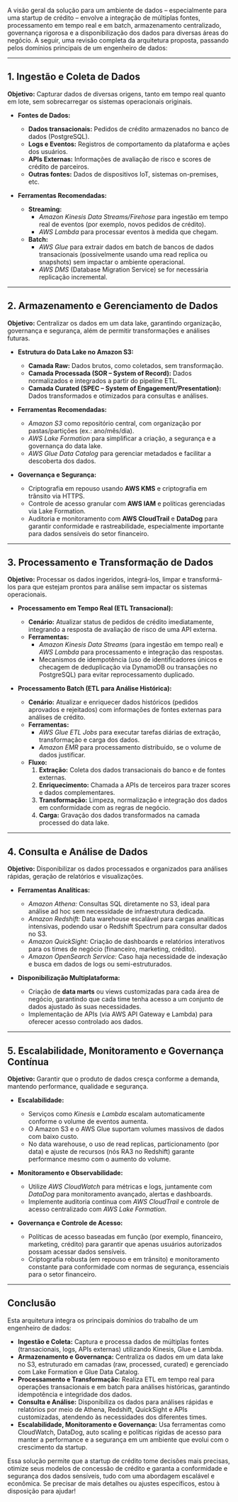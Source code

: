 A visão geral da solução para um ambiente de dados – especialmente para uma startup de crédito – envolve a integração de múltiplas fontes, processamento em tempo real e em batch, armazenamento centralizado, governança rigorosa e a disponibilização dos dados para diversas áreas do negócio. A seguir, uma revisão completa da arquitetura proposta, passando pelos domínios principais de um engenheiro de dados:

---

## 1. Ingestão e Coleta de Dados

**Objetivo:** Capturar dados de diversas origens, tanto em tempo real quanto em lote, sem sobrecarregar os sistemas operacionais originais.

- **Fontes de Dados:**  
  - **Dados transacionais:** Pedidos de crédito armazenados no banco de dados (PostgreSQL).  
  - **Logs e Eventos:** Registros de comportamento da plataforma e ações dos usuários.  
  - **APIs Externas:** Informações de avaliação de risco e scores de crédito de parceiros.  
  - **Outras fontes:** Dados de dispositivos IoT, sistemas on-premises, etc.

- **Ferramentas Recomendadas:**  
  - **Streaming:**  
    - *Amazon Kinesis Data Streams/Firehose* para ingestão em tempo real de eventos (por exemplo, novos pedidos de crédito).  
    - *AWS Lambda* para processar eventos à medida que chegam.
  - **Batch:**  
    - *AWS Glue* para extrair dados em batch de bancos de dados transacionais (possivelmente usando uma read replica ou snapshots) sem impactar o ambiente operacional.  
    - *AWS DMS* (Database Migration Service) se for necessária replicação incremental.

---

## 2. Armazenamento e Gerenciamento de Dados

**Objetivo:** Centralizar os dados em um data lake, garantindo organização, governança e segurança, além de permitir transformações e análises futuras.

- **Estrutura do Data Lake no Amazon S3:**  
  - **Camada Raw:** Dados brutos, como coletados, sem transformação.  
  - **Camada Processada (SOR – System of Record):** Dados normalizados e integrados a partir do pipeline ETL.  
  - **Camada Curated (SPEC – System of Engagement/Presentation):** Dados transformados e otimizados para consultas e análises.

- **Ferramentas Recomendadas:**  
  - *Amazon S3* como repositório central, com organização por pastas/partições (ex.: ano/mês/dia).  
  - *AWS Lake Formation* para simplificar a criação, a segurança e a governança do data lake.  
  - *AWS Glue Data Catalog* para gerenciar metadados e facilitar a descoberta dos dados.

- **Governança e Segurança:**  
  - Criptografia em repouso usando **AWS KMS** e criptografia em trânsito via HTTPS.  
  - Controle de acesso granular com **AWS IAM** e políticas gerenciadas via Lake Formation.  
  - Auditoria e monitoramento com **AWS CloudTrail** e **DataDog** para garantir conformidade e rastreabilidade, especialmente importante para dados sensíveis do setor financeiro.

---

## 3. Processamento e Transformação de Dados

**Objetivo:** Processar os dados ingeridos, integrá-los, limpar e transformá-los para que estejam prontos para análise sem impactar os sistemas operacionais.

- **Processamento em Tempo Real (ETL Transacional):**  
  - **Cenário:** Atualizar status de pedidos de crédito imediatamente, integrando a resposta de avaliação de risco de uma API externa.  
  - **Ferramentas:**  
    - *Amazon Kinesis Data Streams* (para ingestão em tempo real) e *AWS Lambda* para processamento e integração das respostas.  
    - Mecanismos de idempotência (uso de identificadores únicos e checagem de deduplicação via DynamoDB ou transações no PostgreSQL) para evitar reprocessamento duplicado.

- **Processamento Batch (ETL para Análise Histórica):**  
  - **Cenário:** Atualizar e enriquecer dados históricos (pedidos aprovados e rejeitados) com informações de fontes externas para análises de crédito.  
  - **Ferramentas:**  
    - *AWS Glue ETL Jobs* para executar tarefas diárias de extração, transformação e carga dos dados.  
    - *Amazon EMR* para processamento distribuído, se o volume de dados justificar.
  - **Fluxo:**  
    1. **Extração:** Coleta dos dados transacionais do banco e de fontes externas.  
    2. **Enriquecimento:** Chamada a APIs de terceiros para trazer scores e dados complementares.  
    3. **Transformação:** Limpeza, normalização e integração dos dados em conformidade com as regras de negócio.  
    4. **Carga:** Gravação dos dados transformados na camada processed do data lake.

---

## 4. Consulta e Análise de Dados

**Objetivo:** Disponibilizar os dados processados e organizados para análises rápidas, geração de relatórios e visualizações.

- **Ferramentas Analíticas:**  
  - *Amazon Athena:* Consultas SQL diretamente no S3, ideal para análise ad hoc sem necessidade de infraestrutura dedicada.  
  - *Amazon Redshift:* Data warehouse escalável para cargas analíticas intensivas, podendo usar o Redshift Spectrum para consultar dados no S3.  
  - *Amazon QuickSight:* Criação de dashboards e relatórios interativos para os times de negócio (financeiro, marketing, crédito).  
  - *Amazon OpenSearch Service:* Caso haja necessidade de indexação e busca em dados de logs ou semi-estruturados.

- **Disponibilização Multiplataforma:**  
  - Criação de **data marts** ou views customizadas para cada área de negócio, garantindo que cada time tenha acesso a um conjunto de dados ajustado às suas necessidades.  
  - Implementação de APIs (via AWS API Gateway e Lambda) para oferecer acesso controlado aos dados.

---

## 5. Escalabilidade, Monitoramento e Governança Contínua

**Objetivo:** Garantir que o produto de dados cresça conforme a demanda, mantendo performance, qualidade e segurança.

- **Escalabilidade:**  
  - Serviços como *Kinesis* e *Lambda* escalam automaticamente conforme o volume de eventos aumenta.  
  - O Amazon S3 e o AWS Glue suportam volumes massivos de dados com baixo custo.  
  - No data warehouse, o uso de read replicas, particionamento (por data) e ajuste de recursos (nós RA3 no Redshift) garante performance mesmo com o aumento do volume.

- **Monitoramento e Observabilidade:**  
  - Utilize *AWS CloudWatch* para métricas e logs, juntamente com *DataDog* para monitoramento avançado, alertas e dashboards.  
  - Implemente auditoria contínua com *AWS CloudTrail* e controle de acesso centralizado com *AWS Lake Formation*.

- **Governança e Controle de Acesso:**  
  - Políticas de acesso baseadas em função (por exemplo, financeiro, marketing, crédito) para garantir que apenas usuários autorizados possam acessar dados sensíveis.  
  - Criptografia robusta (em repouso e em trânsito) e monitoramento constante para conformidade com normas de segurança, essenciais para o setor financeiro.

---

## Conclusão

Esta arquitetura integra os principais domínios do trabalho de um engenheiro de dados:

- **Ingestão e Coleta:** Captura e processa dados de múltiplas fontes (transacionais, logs, APIs externas) utilizando Kinesis, Glue e Lambda.
- **Armazenamento e Governança:** Centraliza os dados em um data lake no S3, estruturado em camadas (raw, processed, curated) e gerenciado com Lake Formation e Glue Data Catalog.
- **Processamento e Transformação:** Realiza ETL em tempo real para operações transacionais e em batch para análises históricas, garantindo idempotência e integridade dos dados.
- **Consulta e Análise:** Disponibiliza os dados para análises rápidas e relatórios por meio de Athena, Redshift, QuickSight e APIs customizadas, atendendo às necessidades dos diferentes times.
- **Escalabilidade, Monitoramento e Governança:** Usa ferramentas como CloudWatch, DataDog, auto scaling e políticas rígidas de acesso para manter a performance e a segurança em um ambiente que evolui com o crescimento da startup.

Essa solução permite que a startup de crédito tome decisões mais precisas, otimize seus modelos de concessão de crédito e garanta a conformidade e segurança dos dados sensíveis, tudo com uma abordagem escalável e econômica. Se precisar de mais detalhes ou ajustes específicos, estou à disposição para ajudar!
